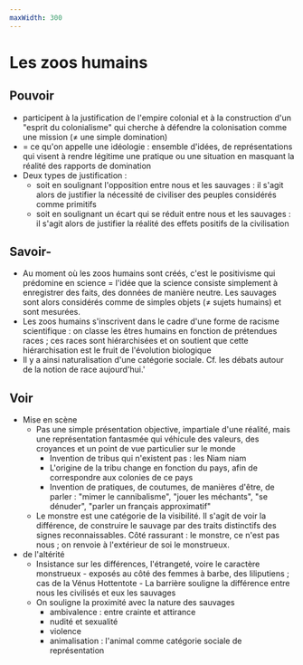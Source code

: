 ```yaml
---
maxWidth: 300
---
```


# Les zoos humains

## Pouvoir
- participent à la justification de l'empire colonial et à la construction d'un "esprit du colonialisme" qui cherche à défendre la colonisation comme une mission (≠ une simple domination)
- = ce qu'on appelle une idéologie : ensemble d'idées, de représentations qui visent à rendre légitime une pratique ou une situation en masquant la réalité des rapports de domination
- Deux types de justification :
	- soit en soulignant l'opposition entre nous et les sauvages : il s'agit alors de justifier la nécessité de civiliser des peuples considérés comme primitifs
	- soit en soulignant un écart qui se réduit entre nous et les sauvages : il s'agit alors de justifier la réalité des effets positifs de la civilisation

## Savoir-
- Au moment où les zoos humains sont créés, c'est le positivisme qui prédomine en science = l'idée que la science consiste simplement à enregistrer des faits, des données de manière neutre. Les sauvages sont alors considérés comme de simples objets (≠ sujets humains) et sont mesurées.
- Les zoos humains s'inscrivent dans le cadre d'une forme de racisme scientifique : on classe les êtres humains en fonction de prétendues races ; ces races sont hiérarchisées et on soutient que cette hiérarchisation est le fruit de l'évolution biologique
- Il y a ainsi naturalisation d'une catégorie sociale. Cf. les débats autour de la notion de race aujourd'hui.'

## Voir
- Mise en scène
	- Pas une simple présentation objective, impartiale d'une réalité, mais une représentation fantasmée qui véhicule des valeurs, des croyances et un point de vue particulier sur le monde
		-	Invention de tribus qui n'existent pas : les Niam niam
		- L'origine de la tribu change en fonction du pays, afin de correspondre aux colonies de ce pays
		- Invention de pratiques, de coutumes, de manières d'être, de parler : "mimer le cannibalisme", "jouer les méchants", "se dénuder", "parler un français approximatif"
	- Le monstre est une catégorie de la visibilité. Il s'agit de voir la différence, de construire le sauvage par des traits distinctifs des signes reconnaissables. Côté rassurant : le monstre, ce n'est pas nous ; on renvoie à l'extérieur de soi le monstrueux.
- de l'altérité
  - Insistance sur les différences, l'étrangeté, voire le caractère monstrueux
  		- exposés au côté des femmes à barbe, des liliputiens ; cas de la Vénus Hottentote
  		- La barrière souligne la différence entre nous les civilisés et eux les sauvages
  - On souligne la proximité avec la nature des sauvages
  	- ambivalence : entre crainte et attirance
  	- nudité et sexualité
  	- violence
  	- animalisation : l'animal comme catégorie sociale de représentation 

